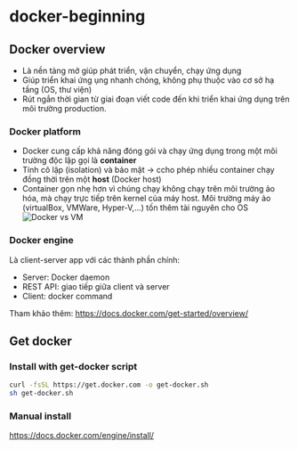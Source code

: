 # docker-beginning

## Docker overview

- Là nền tảng mở giúp phát triển, vận chuyển, chạy ứng dụng
- Giúp triển khai ứng ụng nhanh chóng, không phụ thuộc vào cơ sở hạ tầng (OS, thư viện)
- Rút ngắn thời gian từ giai đoạn viết code đến khi triển khai ứng dụng trên môi trường production.

### Docker platform

- Docker cung cấp khả năng đóng gói và chạy ứng dụng trong một môi trường độc lập gọi là **container**
- Tính cô lập (isolation) và bảo mật -> ccho phép nhiều container chạy đồng thời trên một **host** (Docker host)
- Container gọn nhẹ hơn vì chúng chạy không chạy trên môi trường ảo hóa, mà chạy trực tiếp trên kernel của máy host. Môi trường máy ảo (virtualBox, VMWare, Hyper-V,...) tốn thêm tài nguyên cho OS
![Docker vs VM](https://user-images.githubusercontent.com/34535573/94597549-e89ff580-02b7-11eb-8de0-b578e969279b.png)

### Docker engine

Là client-server app với các thành phần chính:

- Server: Docker daemon
- REST API: giao tiếp giữa client và server
- Client: docker command

Tham khảo thêm: <https://docs.docker.com/get-started/overview/>

## Get docker

### Install with get-docker script

```bash
curl -fsSL https://get.docker.com -o get-docker.sh
sh get-docker.sh
```

### Manual install

<https://docs.docker.com/engine/install/>
